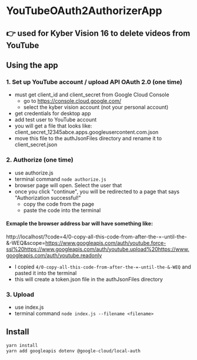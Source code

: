 # YouTubeOAuth2AuthorizerApp

## 👉 used for Kyber Vision 16 to delete videos from YouTube

## Using the app

### 1. Set up YouTube account / upload API OAuth 2.0 (one time)

- must get client_id and client_secret from Google Cloud Console
  - go to https://console.cloud.google.com/
  - select the kyber vision account (not your personal account)
- get credentials for desktop app
- add test user to YouTube account
- you will get a file that looks like: client_secret_12345abce.apps.googleusercontent.com.json
- move this file to the authJsonFiles directory and rename it to client_secret.json

### 2. Authorize (one time)

- use authorize.js
- terminal command `node authorize.js`
- browser page will open. Select the user that
- once you click "continue", you will be redirected to a page that says "Authorization successful!"
  - copy the code from the page
  - paste the code into the terminal

#### Exmaple the browser address bar will have something like:

http://localhost/?code=4/0-copy-all-this-code-from-after-the-=-until-the-&-WEQ&scope=https://www.googleapis.com/auth/youtube.force-ssl%20https://www.googleapis.com/auth/youtube.upload%20https://www.googleapis.com/auth/youtube.readonly

- I copied `4/0-copy-all-this-code-from-after-the-=-until-the-&-WEQ` and pasted it into the terminal
- this will create a token.json file in the authJsonFiles directory

### 3. Upload

- use index.js
- terminal command `node index.js --filename <filename>`

## Install

```bash
yarn install
yarn add googleapis dotenv @google-cloud/local-auth
```
